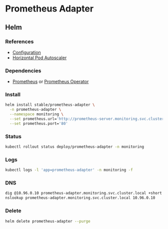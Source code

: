 # Prometheus Adapter

## Helm

### References

- [Configuration](https://github.com/helm/charts/tree/master/stable/prometheus-adapter#configuration)
- [Horizontal Pod Autoscaler](https://kubernetes.io/docs/tasks/run-application/horizontal-pod-autoscale/)

### Dependencies

- [Prometheus](/prometheus.md#helm) or [Prometheus Operator](/prometheus-operator.md#helm)

### Install

```sh
helm install stable/prometheus-adapter \
  -n prometheus-adapter \
  --namespace monitoring \
  --set prometheus.url='http://prometheus-server.monitoring.svc.cluster.local' \
  --set prometheus.port='80'
```

### Status

```sh
kubectl rollout status deploy/prometheus-adapter -n monitoring
```

### Logs

```sh
kubectl logs -l 'app=prometheus-adapter' -n monitoring -f
```

### DNS

```sh
dig @10.96.0.10 prometheus-adapter.monitoring.svc.cluster.local +short
nslookup prometheus-adapter.monitoring.svc.cluster.local 10.96.0.10
```

### Delete

```sh
helm delete prometheus-adapter --purge
```
